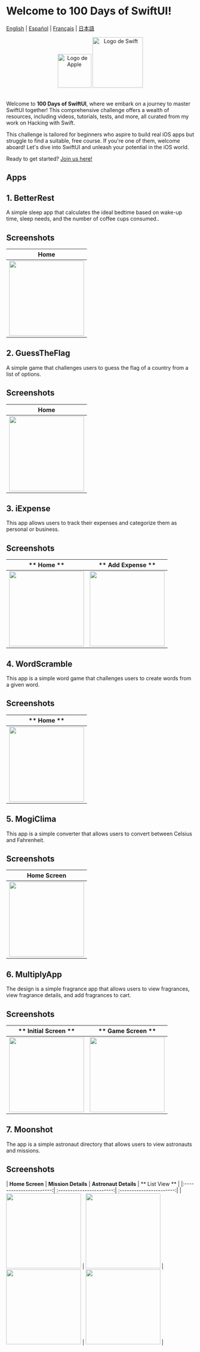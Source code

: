 # Welcome to 100 Days of SwiftUI!

[English](./README.md) | [Español](./README.es.md) | [Français](./README.fr.md) | [日本語](./README.jp.md)
<br>
<div align="center">
    <img src="/Assets/apple.png" alt="Logo de Apple" width="90">
    <img src="/Assets/swift.png" alt="Logo de Swift" width="135">
</div>
<br>

Welcome to **100 Days of SwiftUI**, where we embark on a journey to master SwiftUI together! This comprehensive challenge offers a wealth of resources, including videos, tutorials, tests, and more, all curated from my work on Hacking with Swift.

This challenge is tailored for beginners who aspire to build real iOS apps but struggle to find a suitable, free course. If you're one of them, welcome aboard! Let's dive into SwiftUI and unleash your potential in the iOS world.

Ready to get started? [Join us here!](https://www.hackingwithswift.com/100/swiftui)

## Apps

## 1. BetterRest

A simple sleep app that calculates the ideal bedtime based on wake-up time, sleep needs, and the number of coffee cups consumed..

## Screenshots

| **Home** |
|:-----------------------:|
| <img src="./Screenshots/s1.png" width="200"> |

## 2. GuessTheFlag

A simple game that challenges users to guess the flag of a country from a list of options.

## Screenshots

| **Home** |
|:-----------------------:|
| <img src="./Screenshots/s2.png" width="200"> |

## 3. iExpense

This app allows users to track their expenses and categorize them as personal or business.

## Screenshots

| ** Home ** | ** Add Expense ** |
|:-----------------------:|:-----------------------:|
| <img src="./Screenshots/s3.png" width="200"> | <img src="./Screenshots/s4.png" width="200"> | 

## 4. WordScramble

This app is a simple word game that challenges users to create words from a given word.

## Screenshots

| ** Home ** |
|:-----------------------:|
| <img src="./Screenshots/s5.png" width="200"> | 

## 5. MogiClima

This app is a simple converter that allows users to convert between Celsius and Fahrenheit.

## Screenshots

| **Home Screen** |
|:-----------------------:|
| <img src="./Screenshots/s6.png" width="200"> |

## 6. MultiplyApp

The design is a simple fragrance app that allows users to view fragrances, view fragrance details, and add fragrances to cart.

## Screenshots

| ** Initial Screen ** | ** Game Screen ** |
|:-----------------------:| :-----------------------:|
| <img src="./Screenshots/s7.png" width="200"> | <img src="./Screenshots/s8.png" width="200"> |

## 7. Moonshot

The app is a simple astronaut directory that allows users to view astronauts and missions.

## Screenshots

| **Home Screen** | **Mission Details** | **Astronaut Details** | ** List View ** |
|:-----------------------:| :-----------------------:| :-----------------------:|
| <img src="./Screenshots/s9.png" width="200"> | <img src="./Screenshots/s10.png" width="200"> | <img src="./Screenshots/s11.png" width="200"> | <img src="./Screenshots/s12.png" width="200"> |